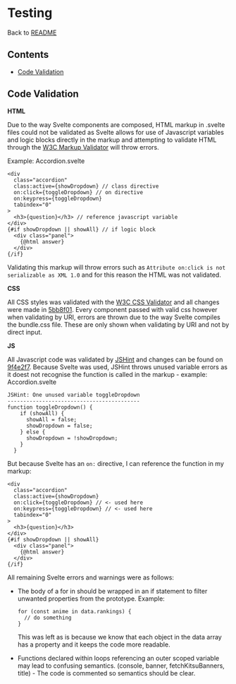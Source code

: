 # Testing

Back to [README](../README.md)

## Contents

- [Code Validation](#code-validation)

## Code Validation

**HTML**

Due to the way Svelte components are composed, HTML markup in .svelte files could not be validated as Svelte allows for use of Javascript variables and logic blocks directly in the markup and attempting to validate HTML through the [W3C Markup Validator](https://validator.w3.org/) will throw errors.

Example: Accordion.svelte

```
<div
  class="accordion"
  class:active={showDropdown} // class directive
  on:click={toggleDropdown} // on directive
  on:keypress={toggleDropdown}
  tabindex="0"
>
  <h3>{question}</h3> // reference javascript variable
</div>
{#if showDropdown || showAll} // if logic block
  <div class="panel">
    {@html answer}
  </div>
{/if}
```

Validating this markup will throw errors such as `Attribute on:click is not serializable as XML 1.0` and for this reason the HTML was not validated.

**CSS**

All CSS styles was validated with the [W3C CSS Validator](https://jigsaw.w3.org/css-validator/) and all changes were made in [5bb8f01](https://github.com/arlandfran/anime-corner-rankings/commit/5bb8f019cbc817949c61a1a5dd1dae6fc32a6c33). Every component passed with valid css however when validating by URI, errors are thrown due to the way Svelte compiles the bundle.css file. These are only shown when validating by URI and not by direct input.

**JS**

All Javascript code was validated by [JSHint](https://jshint.com/) and changes can be found on [9f4e2f7](https://github.com/arlandfran/anime-corner-rankings/commit/9f4e2f7a7c175ecd61ad5309a368b6a2006c6344). Because Svelte was used, JSHint throws unused variable errors as it doest not recognise the function is called in the markup - example: Accordion.svelte

```
JSHint: One unused variable toggleDropdown
------------------------------------------
function toggleDropdown() {
    if (showAll) {
      showAll = false;
      showDropdown = false;
    } else {
      showDropdown = !showDropdown;
    }
  }
```

But because Svelte has an `on:` directive, I can reference the function in my markup:

```
<div
  class="accordion"
  class:active={showDropdown}
  on:click={toggleDropdown} // <- used here
  on:keypress={toggleDropdown} // <- used here
  tabindex="0"
>
  <h3>{question}</h3>
</div>
{#if showDropdown || showAll}
  <div class="panel">
    {@html answer}
  </div>
{/if}
```

All remaining Svelte errors and warnings were as follows:

- The body of a for in should be wrapped in an if statement to filter unwanted properties from the prototype.
  Example:

  ```
  for (const anime in data.rankings) {
    // do something
  }
  ```

  This was left as is because we know that each object in the data array has a property and it keeps the code more readable.

- Functions declared within loops referencing an outer scoped variable may lead to confusing semantics. (console, banner, fetchKitsuBanners, title) - The code is commented so semantics should be clear.
